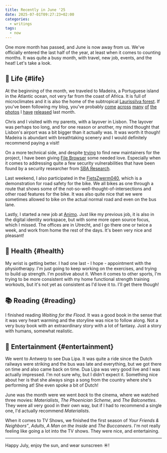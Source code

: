 ```yaml
---
title: Recently in June '25
date: 2025-07-01T09:27:23+02:00
categories:
  - writings
tags:
  - now
---
```


One more month has passed, and June is now away from us. We've officially entered the last half of the year, at least when it comes to counting months. It was quite a busy month, with travel, new job, events, and the heat! Let's take a look.

<!--more-->

## 🍄 Life {#life}

At the beginning of the month, we traveled to Madeira, a Portuguese island in the Atlantic ocean, not very far from the coast of Africa. It is full of microclimates and it is also the home of the subtropical [Laurissilva forest](https://en.wikipedia.org/wiki/Laurisilva_of_Madeira). If you've been following my blog, you've probably [come](/2025/06/13/magical-mist/) [across](/2025/06/13/laurissilva/) [many](/2025/06/14/pico-do-areeiro/) [of](/2025/06/19/banana-island/) [the](/2025/06/14/perspective/) [photos](/2025/06/15/solitude/) I [have](/2025/06/15/tranquility/) [released](/2025/06/17/untitled/) last month.

Chris and I visited with my parents, with a layover in Lisbon. The layover was perhaps too long, and for one reason or another, my mind thought that Lisbon's airport was a bit bigger than it actually was. It was worth it though! Madeira is abundant with breathtaking scenery and I would definitely recommend paying a visit!

On a more technical side, and despite [trying](/2025/06/14/maintaining-open-source-projects/) to find new maintainers for the project, I have been giving [File Browser](https://github.com/filebrowser/filebrowser) some needed love. Especially when it comes to addressing quite a few security vulnerabilities that have been found by a security researcher from [SBA Research](https://www.sba-research.org/).

Last weekend, I also participated in the [FietsZwerm040](https://fietszwerm040.nl/), which is a demonstration for road safety for the bike. We all bikes as one through a route that shows some of the not-so-well-thought-of-intersections and other road features for the bike. It was also quite nice that we were sometimes allowed to bike on the actual normal road and even on the bus lane.

Lastly, I started a new job at [Animo](https://animo.id/). Just like my previous job, it is also in the digital identity workspace, but with some more open source focus, which I missed. The offices are in Utrecht, and I go there one or twice a week, and work from home the rest of the days. It's been very nice and pleasant!

## 💪 Health {#health}

My wrist is getting better. I had one last - I hope - appointment with the physiotherapy. I'm just going to keep working on the exercises, and trying to build up strength. I'm positive about it. When it comes to other sports, I'm trying to be more consistent with my home functional strength training workouts, but it's not yet as consistent as I'd love it to. I'll get there though!

## 📚 Reading {#reading}

I finished reading *Waiting for the Flood*. It was a good book in the sense that it was very heart warming and the storyline was nice to follow along. Not a very busy book with an extraordinary story with a lot of fantasy. Just a story with humans, somewhat realistic.

## 🍿 Entertainment {#entertainment}

We went to Antwerp to see Dua Lipa. It was quite a ride since the Dutch railways were striking and the bus was late and everything, but we got there on time and also came back on time. Dua Lipa was very good live and I was actually impressed. I'm not sure why, but I didn't expect it. Something nice about her is that she always sings a song from the country where she's performing at! She even spoke a bit of Dutch!

June was the month were we went *back* to the cinema, where we watched three movies: *Materialists*, *The Phoenician Scheme*, and *The Balconettes*. They were all very good in their own way, but if I had to recommend a single one, I'd actually recommend *Materialists*.

When it comes to TV Shows, we finished the first season of *Your Friends & Neighbors”*, *Adults*, *A Man on the Inside* and *The Buccaneers*. I'm not really feeling like going a lot into the TV shows. They were nice, and entertaining.

<hr>

Happy July, enjoy the sun, and wear sunscreen ☀️!
